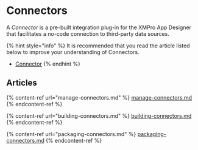 # Connectors

A _Connector_ is a pre-built integration plug-in for the XMPro App Designer that facilitates a no-code connection to third-party data sources.

{% hint style="info" %}
It is recommended that you read the article listed below to improve your understanding of Connectors.

* [Connector](../../concepts/connector.md)
{% endhint %}

## Articles

{% content-ref url="manage-connectors.md" %}
[manage-connectors.md](manage-connectors.md)
{% endcontent-ref %}

{% content-ref url="building-connectors.md" %}
[building-connectors.md](building-connectors.md)
{% endcontent-ref %}

{% content-ref url="packaging-connectors.md" %}
[packaging-connectors.md](packaging-connectors.md)
{% endcontent-ref %}


